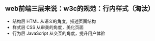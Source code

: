 ## web前端三层来说：w3c的规范：行内样式（淘汰）
+ 结构层	HTML		从语义的角度，描述页面结构
+ 样式层	CSS		从审美的角度，美化页面
+ 行为层	JavaScript	从交互的角度，提升用户体验
